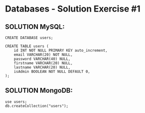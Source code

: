 # Databases - Solution Exercise #1

## SOLUTION MySQL:

    CREATE DATABASE users;

    CREATE TABLE users (
        id INT NOT NULL PRIMARY KEY auto_increment,
        email VARCHAR(20) NOT NULL,
        password VARCHAR(40) NULL,
        firstname VARCHAR(20) NULL,
        lastname VARCHAR(20) NULL,
        isAdmin BOOLEAN NOT NULL DEFAULT 0,
    );


## SOLUTION MongoDB:

    use users;
    db.createCollection("users");
